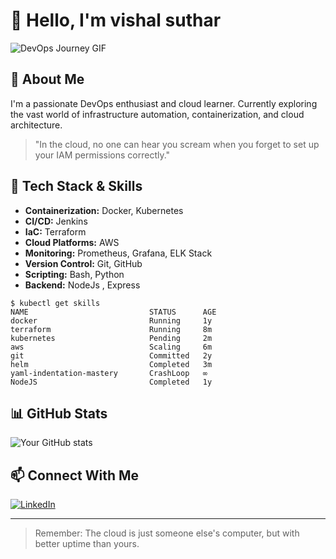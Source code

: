 # 👋 Hello, I'm vishal suthar

![DevOps Journey GIF](https://media.giphy.com/media/3oKIPnAiaMCws8nOsE/giphy.gif)

## 🚀 About Me
I'm a passionate DevOps enthusiast and cloud learner. Currently exploring the vast world of infrastructure automation, containerization, and cloud architecture.

> "In the cloud, no one can hear you scream when you forget to set up your IAM permissions correctly."

## 🔧 Tech Stack & Skills
- **Containerization:** Docker, Kubernetes
- **CI/CD:** Jenkins
- **IaC:** Terraform
- **Cloud Platforms:** AWS
- **Monitoring:** Prometheus, Grafana, ELK Stack
- **Version Control:** Git, GitHub
- **Scripting:** Bash, Python
- **Backend:** NodeJs , Express


```
$ kubectl get skills
NAME                           STATUS      AGE
docker                         Running     1y
terraform                      Running     8m
kubernetes                     Pending     2m
aws                            Scaling     6m
git                            Committed   2y
helm                           Completed   3m
yaml-indentation-mastery       CrashLoop   ∞
NodeJS                         Completed   1y
```

## 📊 GitHub Stats
![Your GitHub stats](https://github-readme-stats.vercel.app/api?username=yourusername&show_icons=true&theme=radical)


## 📫 Connect With Me
[![LinkedIn](https://img.shields.io/badge/LinkedIn-0077B5?style=for-the-badge&logo=linkedin&logoColor=white)](https://www.linkedin.com/in/vishal-suthar-8317b4246/)


---

> Remember: The cloud is just someone else's computer, but with better uptime than yours.

